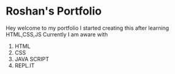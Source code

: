 # Roshan's Portfolio
Hey welcome to my portfolio I started creating this after learning HTML,CSS,JS
Currently I am aware with

1. HTML
2. CSS
3. JAVA SCRIPT
4. REPL.IT